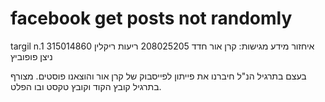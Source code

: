 # facebook get posts not randomly
targil n.1
איחזור מידע 
מגישות:
קרן אור חדד 208025205 
ריעות ריקלין 315014860 
ניצן פופוביץ  

בעצם בתרגיל הנ"ל חיברנו את פייתון לפייסבוק של קרן אור והוצאנו פוסטים.
מצורף בתרגיל קובץ הקוד וקובץ טקסט ובו הפלט.
